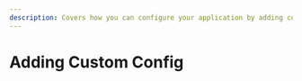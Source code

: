 ```yaml
---
description: Covers how you can configure your application by adding custom config.
---
```


# Adding Custom Config

